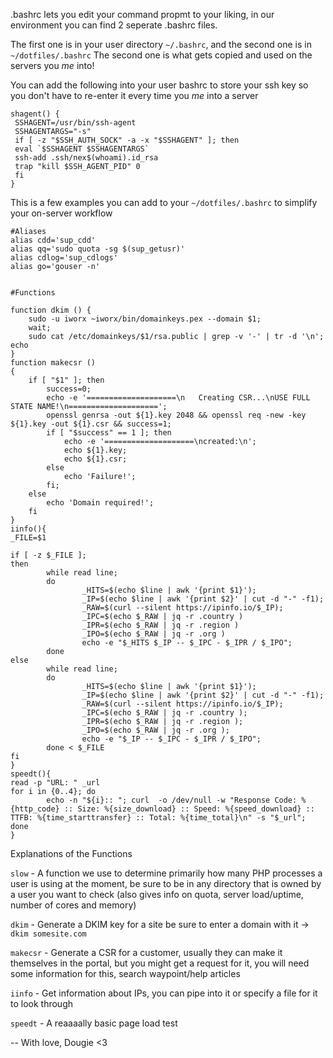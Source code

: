 .bashrc lets you edit your command propmt to your liking, in our environment you can find 2 seperate .bashrc files.

The first one is in your user directory `~/.bashrc`, and the second one is in `~/dotfiles/.bashrc`
The second one is what gets copied and used on the servers you _me_ into!

You can add the following into your user bashrc to store your ssh key so you don't have to re-enter it every time you _me_ into a server
```
shagent() {
 SSHAGENT=/usr/bin/ssh-agent
 SSHAGENTARGS="-s"
 if [ -z "$SSH_AUTH_SOCK" -a -x "$SSHAGENT" ]; then
 eval `$SSHAGENT $SSHAGENTARGS`
 ssh-add .ssh/nex$(whoami).id_rsa
 trap "kill $SSH_AGENT_PID" 0
 fi
}
```

This is a few examples you can add to your `~/dotfiles/.bashrc` to simplify your on-server workflow
```
#Aliases
alias cdd='sup_cdd'
alias qq='sudo quota -sg $(sup_getusr)'
alias cdlog='sup_cdlogs'
alias go='gouser -n'


#Functions

function dkim () {
    sudo -u iworx ~iworx/bin/domainkeys.pex --domain $1;
    wait;
    sudo cat /etc/domainkeys/$1/rsa.public | grep -v '-' | tr -d '\n'; echo
}
function makecsr ()
{
    if [ "$1" ]; then
        success=0;
        echo -e '====================\n   Creating CSR...\nUSE FULL STATE NAME!\n====================';
        openssl genrsa -out ${1}.key 2048 && openssl req -new -key ${1}.key -out ${1}.csr && success=1;
        if [ "$success" == 1 ]; then
            echo -e '====================\ncreated:\n';
            echo ${1}.key;
            echo ${1}.csr;
        else
            echo 'Failure!';
        fi;
    else
        echo 'Domain required!';
    fi
}
iinfo(){
_FILE=$1

if [ -z $_FILE ];
then
        while read line;
        do
                _HITS=$(echo $line | awk '{print $1}');
                _IP=$(echo $line | awk '{print $2}' | cut -d "-" -f1);
                _RAW=$(curl --silent https://ipinfo.io/$_IP);
                _IPC=$(echo $_RAW | jq -r .country )
                _IPR=$(echo $_RAW | jq -r .region )
                _IPO=$(echo $_RAW | jq -r .org )
                echo -e "$_HITS $_IP -- $_IPC - $_IPR / $_IPO";
        done
else
        while read line;
        do
                _HITS=$(echo $line | awk '{print $1}');
                _IP=$(echo $line | awk '{print $2}' | cut -d "-" -f1);
                _RAW=$(curl --silent https://ipinfo.io/$_IP);
                _IPC=$(echo $_RAW | jq -r .country );
                _IPR=$(echo $_RAW | jq -r .region );
                _IPO=$(echo $_RAW | jq -r .org );
                echo -e "$_IP -- $_IPC - $_IPR / $_IPO";
        done < $_FILE
fi
}
speedt(){
read -p "URL: " _url
for i in {0..4}; do
        echo -n "${i}:: "; curl  -o /dev/null -w "Response Code: %{http_code} :: Size: %{size_download} :: Speed: %{speed_download} :: TTFB: %{time_starttransfer} :: Total: %{time_total}\n" -s "$_url";
done
}
```

Explanations of the Functions

`slow` - A function we use to determine primarily how many PHP processes a user is using at the moment, be sure to be in any directory that is owned by a user you want to check (also gives info on quota, server load/uptime, number of cores and memory)

`dkim` - Generate a DKIM key for a site be sure to enter a domain with it -> `dkim somesite.com`

`makecsr` - Generate a CSR for a customer, usually they can make it themselves in the portal, but you might get a request for it, you will need some information for this, search waypoint/help articles

`iinfo` - Get information about IPs, you can pipe into it or specify a file for it to look through

`speedt` - A reaaaally basic page load test

 -- With love, Dougie <3
